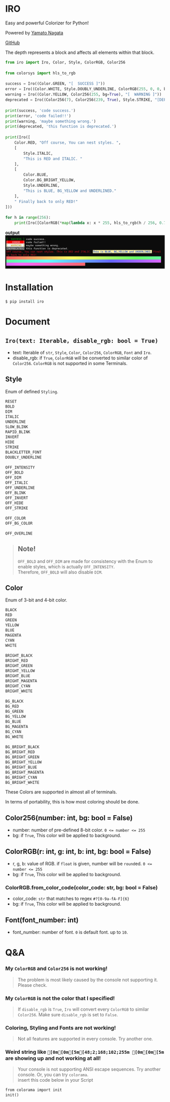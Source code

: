 IRO
===

Easy and powerful Colorizer for Python!

Powered by [Yamato Nagata](https://twitter.com/514YJ)

[GitHub](https://github.com/nagataaaas/Iro)

The depth represents a block and affects all elements within that block.

```python
from iro import Iro, Color, Style, ColorRGB, Color256

from colorsys import hls_to_rgb

success = Iro((Color.GREEN, "[  SUCCESS ]"))
error = Iro((Color.WHITE, Style.DOUBLY_UNDERLINE, ColorRGB(255, 0, 0, bg=True), "[   ERROR  ]"), disable_rgb=False)
warning = Iro((Color.YELLOW, Color256(255, bg=True), "[  WARNING ]"))
deprecated = Iro((Color256(7), Color256(239, True), Style.STRIKE, "[DEPRECATED]"))

print(success, 'code success.')
print(error, 'code failed!!')
print(warning, 'maybe something wrong.')
print(deprecated, 'this function is deprecated.')

print(Iro([
    Color.RED, "Off course, You can nest styles. ", 
    [
        Style.ITALIC,
        "This is RED and ITALIC. "
    ], 
    [
        Color.BLUE,
        Color.BG_BRIGHT_YELLOW,
        Style.UNDERLINE,
        "This is BLUE, BG_YELLOW and UNDERLINED."
    ],
    " Finally back to only RED!"
]))

for h in range(256):
    print(Iro([ColorRGB(*map(lambda x: x * 255, hls_to_rgb(h / 256, 0.7, 1)), bg=True), ' '], disable_rgb=False), end='')
```
**output**
![output](https://github.com/nagataaaas/Iro/blob/main/assets/capture1.png?raw=true)

# Installation
    
    $ pip install iro

# Document
## `Iro(text: Iterable, disable_rgb: bool = True)`
- text: Iterable of `str`, `Style`, `Color`, `Color256`, `ColorRGB`, `Font` and `Iro`.
- disable_rgb: if `True`, `ColorRGB` will be converted to similar color of `Color256`. `ColorRGB` is not supported in some Terminals.

## Style
Enum of defined `Styling`.

    RESET
    BOLD 
    DIM 
    ITALIC 
    UNDERLINE 
    SLOW_BLINK 
    RAPID_BLINK 
    INVERT 
    HIDE 
    STRIKE 
    BLACKLETTER_FONT 
    DOUBLY_UNDERLINE 

    OFF_INTENSITY
    OFF_BOLD
    OFF_DIM
    OFF_ITALIC
    OFF_UNDERLINE
    OFF_BLINK
    OFF_INVERT
    OFF_HIDE
    OFF_STRIKE

    OFF_COLOR
    OFF_BG_COLOR
    
    OFF_OVERLINE
    
> ## Note!
> `OFF_BOLD` and `OFF_DIM` are made for consistency with the Enum to enable styles, which is actually `OFF_INTENSITY`.\
> Therefore, `OFF_BOLD` will also disable `DIM`.
## Color
Enum of 3-bit and 4-bit color.

    BLACK 
    RED 
    GREEN 
    YELLOW 
    BLUE 
    MAGENTA 
    CYAN 
    WHITE 

    BRIGHT_BLACK 
    BRIGHT_RED 
    BRIGHT_GREEN 
    BRIGHT_YELLOW 
    BRIGHT_BLUE 
    BRIGHT_MAGENTA 
    BRIGHT_CYAN 
    BRIGHT_WHITE 

    BG_BLACK 
    BG_RED 
    BG_GREEN 
    BG_YELLOW 
    BG_BLUE 
    BG_MAGENTA 
    BG_CYAN 
    BG_WHITE 

    BG_BRIGHT_BLACK 
    BG_BRIGHT_RED 
    BG_BRIGHT_GREEN 
    BG_BRIGHT_YELLOW 
    BG_BRIGHT_BLUE 
    BG_BRIGHT_MAGENTA 
    BG_BRIGHT_CYAN 
    BG_BRIGHT_WHITE 

These Colors are supported in almost all of terminals.

In terms of portability, this is how most coloring should be done.

## Color256(number: int, bg: bool = False)
- number: number of pre-defined 8-bit color. `0 <= number <= 255`
- bg: if `True`, This color will be applied to background.

## ColorRGB(r: int, g: int, b: int, bg: bool = False)
- r, g, b: value of RGB. if `float` is given, number will be `round`ed. `0 <= number <= 255`
- bg: if `True`, This color will be applied to background.

### ColorRGB.from_color_code(color_code: str, bg: bool = False)
- color_code: `str` that matches to regex `#?[0-9a-fA-F]{6}`
- bg: if `True`, This color will be applied to background.

## Font(font_number: int)
- font_number: number of font. `0` is default font. up to `10`.

# Q&A
### My `ColorRGB` and `Color256` is not working!
> The problem is most likely caused by the console not supporting it. Please check.

### My `ColorRGB` is not the color that I specified!
> If `disable_rgb` is `True`, `Iro` will convert every `ColorRGB` to similar `Color256`. Make sure `disable_rgb` is set to `False`.

### Coloring, Styling and Fonts are not working!
> Not all features are supported in every console. Try another one.

### Weird string like `[0m[0m[5m[48;2;168;102;255m [0m[0m[5m` are showing up and not working at all!
> Your console is not supporting ANSI escape sequences. Try another console. Or, you can try `colorama`.\
> insert this code below in your Script
>
    from colorama import init
    init()